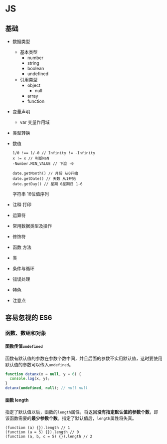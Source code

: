 # JS

## 基础

- 数据类型
  - 基本类型
    - number
    - string
    - boolean
    - undefined
  - 引用类型
    - object
      - null
    - array
    - function
  
- 变量声明
  
  - var 变量作用域
  
- 类型转换

- 数值

  ```
  1/0 !== 1/-0 // Infinity != -Infinity
  x != x // 判断NaN
  -Number.MIN_VALUE // 下溢 -0
  
  ```

  

  ```
  date.getMonth() // 月份 从0开始
  date.getDate() // 天数 从1开始
  date.getDay() // 星期 0星期日 1-6
  ```

  字符串 16位值序列

  

  

  

  

  

- 注释 打印

- 运算符

- 常用数据类型及操作

- 修饰符

- 函数 方法

- 类

- 条件与循环

- 错误处理

- 特色

- 注意点











## 容易忽视的 ES6

### 函数、数组和对象

#### 函数传值`undefined`

函数有默认值的参数在参数个数中间，并且后面的参数不实用默认值，这时要使用默认值的参数可以传入`undefined`。

```js
function detanx(x = null, y = 6) {
  console.log(x, y);
}
detanx(undefined, null); // null null
```



#### 函数 length

指定了默认值以后，函数的`length`属性，将返回**没有指定默认值的参数个数**，即该函数需要的**最少参数个数**。指定了默认值后，`length`属性将失真。

```
(function (a) {}).length // 1
(function (a = 5) {}).length // 0
(function (a, b, c = 5) {}).length // 2
```





